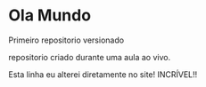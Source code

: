 # Ola Mundo
 Primeiro repositorio versionado

 repositorio criado durante uma aula ao vivo.
 
 Esta linha eu alterei diretamente no site! INCRÍVEL!!
